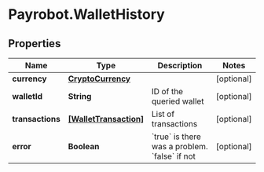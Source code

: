 # Payrobot.WalletHistory

## Properties

Name | Type | Description | Notes
------------ | ------------- | ------------- | -------------
**currency** | [**CryptoCurrency**](CryptoCurrency.md) |  | [optional] 
**walletId** | **String** | ID of the queried wallet | [optional] 
**transactions** | [**[WalletTransaction]**](WalletTransaction.md) | List of transactions | [optional] 
**error** | **Boolean** | &#x60;true&#x60; is there was a problem. &#x60;false&#x60; if not  | [optional] 


